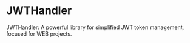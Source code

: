 # JWTHandler
JWTHandler: A powerful library for simplified JWT token management, focused for WEB projects.
